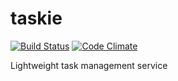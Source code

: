 taskie
======

[![Build Status](https://travis-ci.org/Hauptstimme/taskie.png?branch=master)](https://travis-ci.org/Hauptstimme/taskie)
[![Code Climate](https://codeclimate.com/github/Hauptstimme/taskie.png)](https://codeclimate.com/github/Hauptstimme/taskie)

Lightweight task management service
